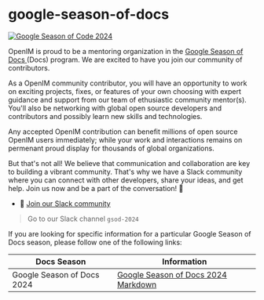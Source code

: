 # google-season-of-docs

[![Google Season of Code 2024](https://docs.joomla.org/images/f/f8/Gsod2019.png)](https://developers.google.com/season-of-docs)

OpenIM is proud to be a mentoring organization in the [ Google Season of Docs ](https://developers.google.com/season-of-docs) (Docs) program. We are excited to have you join our community of contributors.

As a OpenIM community contributor, you will have an opportunity to work on exciting projects, fixes, or features of your own choosing with expert guidance and support from our team of ethusiastic community mentor(s). You'll also be networking with global open source developers and contributors and possibly learn new skills and technologies.

Any accepted OpenIM contribution can benefit millions of open source OpenIM users immediately;  while your work and interactions remains on permenant proud display for thousands of global organizations.

But that's not all! We believe that communication and collaboration are key to building a vibrant community. That's why we have a Slack community where you can connect with other developers, share your ideas, and get help. Join us now and be a part of the conversation! 💬


+ 🚀 [Join our Slack community](https://join.slack.com/t/openimsdk/shared_invite/zt-1tmoj26uf-_FDy3dowVHBiGvLk9e5Xkg)

> Go to our Slack channel `gsod-2024`

If you are looking for specific information for a particular Google Season of Docs season, please follow one of the following links:

| Docs Season  |  Information |
|-------|--------------|
| Google Season of Docs 2024 | [Google Season of Docs 2024 Markdown](https://github.com/openimsdk/google-season-of-docs/edit/main/google-season-of-docs-2024.md) | 
